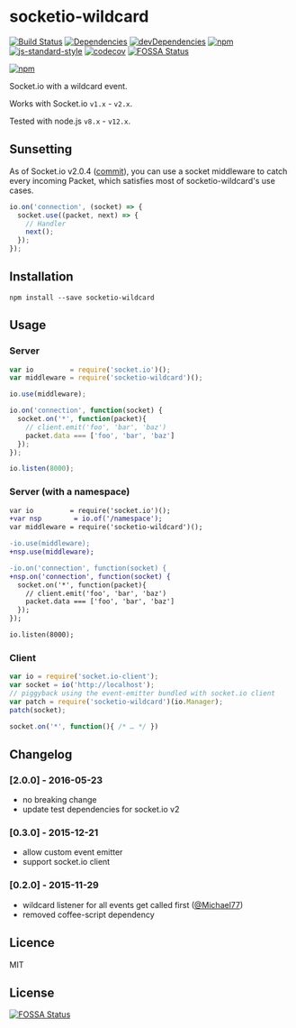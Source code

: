 socketio-wildcard
=================

[![Build Status](https://img.shields.io/travis/hden/socketio-wildcard.svg)](https://travis-ci.org/hden/socketio-wildcard)
[![Dependencies](https://img.shields.io/david/hden/socketio-wildcard.svg)](https://david-dm.org/hden/socketio-wildcard)
[![devDependencies](https://img.shields.io/david/dev/hden/socketio-wildcard.svg)](https://david-dm.org/hden/socketio-wildcard#info=devDependencies)
[![npm](https://img.shields.io/npm/dm/socketio-wildcard.svg)](https://www.npmjs.com/package/socketio-wildcard)
[![js-standard-style](https://img.shields.io/badge/code%20style-standard-brightgreen.svg)](http://standardjs.com/)
[![codecov](https://codecov.io/gh/hden/socketio-wildcard/branch/master/graph/badge.svg)](https://codecov.io/gh/hden/socketio-wildcard)
[![FOSSA Status](https://app.fossa.io/api/projects/git%2Bgithub.com%2Fhden%2Fsocketio-wildcard.svg?type=shield)](https://app.fossa.io/projects/git%2Bgithub.com%2Fhden%2Fsocketio-wildcard?ref=badge_shield)

[![npm](https://nodei.co/npm-dl/socketio-wildcard.png?height=3)](https://nodei.co/npm/socketio-wildcard/)

Socket.io with a wildcard event.

Works with Socket.io `v1.x` - `v2.x`.

Tested with node.js `v8.x` - `v12.x`.

Sunsetting
----------
As of Socket.io v2.0.4 ([commit](https://github.com/socketio/socket.io/commit/5a123beea597c9fda7b722f18343fdc2c2755e79#diff-9b2f90c89d460ee80ced18e01748824e)), you can use a socket middleware to catch every incoming Packet, which satisfies most of socketio-wildcard's use cases.

```js
io.on('connection', (socket) => {
  socket.use((packet, next) => {
    // Handler
    next();
  });
});
```

Installation
------------

    npm install --save socketio-wildcard


Usage
-----

### Server

```js
var io         = require('socket.io')();
var middleware = require('socketio-wildcard')();

io.use(middleware);

io.on('connection', function(socket) {
  socket.on('*', function(packet){
    // client.emit('foo', 'bar', 'baz')
    packet.data === ['foo', 'bar', 'baz']
  });
});

io.listen(8000);
```

### Server (with a namespace)

```diff
var io         = require('socket.io')();
+var nsp        = io.of('/namespace');
var middleware = require('socketio-wildcard')();

-io.use(middleware);
+nsp.use(middleware);

-io.on('connection', function(socket) {
+nsp.on('connection', function(socket) {
  socket.on('*', function(packet){
    // client.emit('foo', 'bar', 'baz')
    packet.data === ['foo', 'bar', 'baz']
  });
});

io.listen(8000);
```

### Client

```js
var io = require('socket.io-client');
var socket = io('http://localhost');
// piggyback using the event-emitter bundled with socket.io client
var patch = require('socketio-wildcard')(io.Manager);
patch(socket);

socket.on('*', function(){ /* … */ })
```

Changelog
---------

### [2.0.0] - 2016-05-23
- no breaking change
- update test dependencies for socket.io v2

### [0.3.0] - 2015-12-21
- allow custom event emitter
- support socket.io client

### [0.2.0] - 2015-11-29
- wildcard listener for all events get called first ([@Michael77](https://github.com/Michael77))
- removed coffee-script dependency

Licence
-------
MIT


## License
[![FOSSA Status](https://app.fossa.io/api/projects/git%2Bgithub.com%2Fhden%2Fsocketio-wildcard.svg?type=large)](https://app.fossa.io/projects/git%2Bgithub.com%2Fhden%2Fsocketio-wildcard?ref=badge_large)
